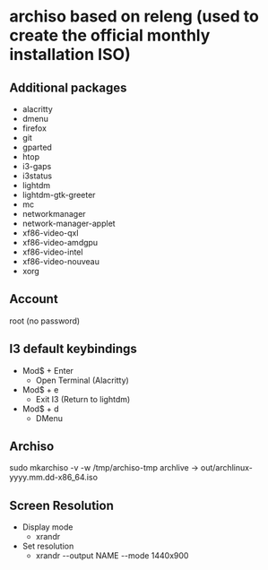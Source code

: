 # archiso based on releng (used to create the official monthly installation ISO)

## Additional packages

- alacritty
- dmenu
- firefox
- git
- gparted
- htop
- i3-gaps
- i3status
- lightdm
- lightdm-gtk-greeter
- mc
- networkmanager
- network-manager-applet
- xf86-video-qxl
- xf86-video-amdgpu
- xf86-video-intel
- xf86-video-nouveau
- xorg

## Account 

root (no password)

## I3 default keybindings

- Mod$ + Enter  
  - Open Terminal (Alacritty)
- Mod$ + e        
  - Exit I3 (Return to lightdm)
- Mod$ + d        
  - DMenu
  
## Archiso
  
  sudo mkarchiso -v -w /tmp/archiso-tmp archlive
  -> out/archlinux-yyyy.mm.dd-x86_64.iso
  
## Screen Resolution

  - Display mode
    - xrandr
  - Set resolution
    - xrandr --output NAME --mode 1440x900
  
